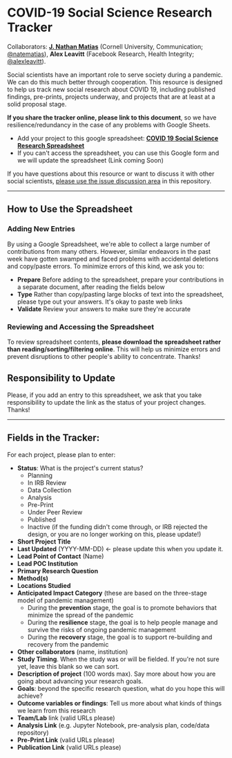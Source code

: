 # COVID-19 Social Science Research Tracker
Collaborators: **[J. Nathan Matias](https://natematias.com)** (Cornell University, Communication; [@natematias](https://twitter.com/natematias)), **Alex Leavitt** (Facebook Research, Health Integrity; [@alexleavitt](https://twitter.com/alexleavitt)). 

Social scientists have an important role to serve society during a pandemic. We can do this much better through cooperation. This resource is designed to help us track new social research about COVID 19, including published findings, pre-prints, projects underway, and projects that are at least at a solid proposal stage.

**If you share the tracker online, please link to this document**, so we have resilience/redundancy in the case of any problems with Google Sheets.

* Add your project to this google spreadsheet: **[COVID 19 Social Science Research Spreadsheet](https://docs.google.com/spreadsheets/d/1DuY8VLV2yG8TAOZbtyNtrhHERmzUjSaXpAo0_59z_XU/edit?ts=5e73b15d#gid=0)**
* If you can't access the spreadsheet, you can use this Google form and we will update the spreadsheet (Link coming Soon)

If you have questions about this resource or want to discuss it with other social scientists, [please use the issue discussion area](https://github.com/natematias/covid-19-social-science-research/issues) in this repository. 

---

## How to Use the Spreadsheet
### Adding New Entries
By using a Google Spreadsheet, we're able to collect a large number of contributions from many others. However, similar endeavors in the past week have gotten swamped and faced problems with accidental deletions and copy/paste errors. To minimize errors of this kind, we ask you to:
* **Prepare** Before adding to the spreadsheet, prepare your contributions in a separate document, after reading the fields below
* **Type** Rather than copy/pasting large blocks of text into the spreadsheet, please type out your answers. It's okay to paste web links
* **Validate** Review your answers to make sure they're accurate

### Reviewing and Accessing the Spreadsheet
To review spreadsheet contents, **please download the spreadsheet rather than reading/sorting/filtering online**. This will help us minimize errors and prevent disruptions to other people's ability to concentrate. Thanks!

## Responsibility to Update
Please, if you add an entry to this spreadsheet, we ask that you take responsibility to update the link as the status of your project changes. Thanks!

---

## Fields in the Tracker:
For each project, please plan to enter:
* **Status**: What is the project's current status?
  * Planning
  * In IRB Review
  * Data Collection
  * Analysis
  * Pre-Print
  * Under Peer Review
  * Published
  * Inactive (if the funding didn't come through, or IRB rejected the design, or you are no longer working on this, please update!)
* **Short Project Title**
* **Last Updated** (YYYY-MM-DD) <- please update this when you update it. 
* **Lead Point of Contact** (Name)
* **Lead POC Institution**
* **Primary Research Question**
* **Method(s)**
* **Locations Studied**
* **Anticipated Impact Category** (these are based on the three-stage model of pandemic management) 
  * During the **prevention** stage, the goal is to promote behaviors that minimize the spread of the pandemic
  * During the **resilience** stage, the goal is to help people manage and survive the risks of ongoing pandemic management
  * During the **recovery** stage, the goal is to support re-building and recovery from the pandemic
* **Other collaborators** (name, institution)
* **Study Timing**. When the study was or will be fielded. If you're not sure yet, leave this blank so we can sort.
* **Description of project** (100 words max). Say more about how you are going about advancing your research goals. 
* **Goals**: beyond the specific research question, what do you hope this will achieve?
* **Outcome variables or findings**: Tell us more about what kinds of things we learn from this research
* **Team/Lab** link (valid URLs please)
* **Analysis Link** (e.g. Jupyter Notebook, pre-analysis plan, code/data repository)
* **Pre-Print Link** (valid URLs please)
* **Publication Link** (valid URLs please)
